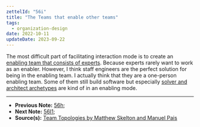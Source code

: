 ```yaml
---
zettelId: "56i"
title: "The Teams that enable other teams"
tags:
  - organization-design
date: 2022-10-11
updateDate: 2023-09-22
---
```


The most difficult part of facilitating interaction mode is to create an [enabling team that consists of experts](/notes/56d2/). Because experts rarely want to work as an enabler. However, I think staff engineers are the perfect solution for being in the enabling team. I actually think that they are a one-person enabling team. Some of them still build software but especially [solver and architect archetypes](https://staffeng.com/guides/staff-archetypes) are kind of in an enabling mode.

---

- **Previous Note:** [56h](/notes/56h/);
- **Next Note:** [56I1](/notes/56i1/);
- **Source(s):** [Team Topologies by Matthew Skelton and Manuel Pais](/books/team-topologies-book-review-summary-and-notes/)
